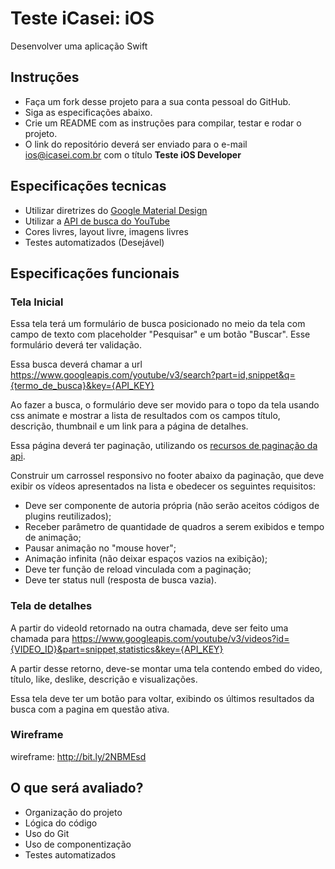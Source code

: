 # Teste iCasei: iOS
Desenvolver uma aplicação Swift

## Instruções
- Faça um fork desse projeto para a sua conta pessoal do GitHub.
- Siga as especificações abaixo.
- Crie um README com as instruções para compilar, testar e rodar o projeto.
- O link do repositório deverá ser enviado para o e-mail ios@icasei.com.br com o título **Teste iOS Developer**

## Especificações tecnicas
- Utilizar diretrizes do [Google Material Design](https://www.google.com/design/spec/material-design/introduction.html)
- Utilizar a [API de busca do YouTube](https://developers.google.com/youtube/v3/docs/search/list)
- Cores livres, layout livre, imagens livres
- Testes automatizados (Desejável)

## Especificações funcionais
### Tela Inicial
Essa tela terá um formulário de busca posicionado no meio da tela com campo de texto com placeholder "Pesquisar" e um botão "Buscar". Esse formulário deverá ter validação.

Essa busca deverá chamar a url https://www.googleapis.com/youtube/v3/search?part=id,snippet&q={termo_de_busca}&key={API_KEY}

Ao fazer a busca, o formulário deve ser movido para o topo da tela usando css animate e mostrar a lista de resultados com os campos título, descrição, thumbnail e um link para a página de detalhes.

Essa página deverá ter paginação, utilizando os [recursos de paginação da api](https://developers.google.com/youtube/v3/guides/implementation/pagination?hl=pt-br).

Construir um carrossel responsivo no footer abaixo da paginação, que deve exibir os vídeos apresentados na lista e obedecer os seguintes requisitos:

- Deve ser componente de autoria própria (não serão aceitos códigos de plugins reutilizados);
- Receber parâmetro de quantidade de quadros a serem exibidos e tempo de animação;
- Pausar animação no "mouse hover";
- Animação infinita (não deixar espaços vazios na exibição);
- Deve ter função de reload vinculada com a paginação;
- Deve ter status null (resposta de busca vazia).

### Tela de detalhes
A partir do videoId retornado na outra chamada, deve ser feito uma chamada para https://www.googleapis.com/youtube/v3/videos?id={VIDEO_ID}&part=snippet,statistics&key={API_KEY}

A partir desse retorno, deve-se montar uma tela contendo embed do video, título, like, deslike, descrição e visualizações.

Essa tela deve ter um botão para voltar, exibindo os últimos resultados da busca com a pagina em questão ativa.

### Wireframe
wireframe: http://bit.ly/2NBMEsd

## O que será avaliado?
- Organização do projeto
- Lógica do código
- Uso do Git
- Uso de componentização
- Testes automatizados